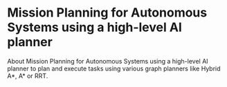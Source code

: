 # Mission Planning for Autonomous Systems using a high-level AI planner

About Mission Planning for Autonomous Systems using a high-level AI planner to plan and execute tasks using various graph planners like Hybrid A*, A* or RRT.
